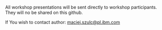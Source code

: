 All workshop presentations will be sent directly to workshop participants. 
They will no be shared on this github.

If You wish to contact author: maciej.szulc@pl.ibm.com
